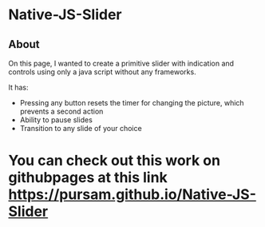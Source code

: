 # Native-JS-Slider

## About

On this page, I wanted to create a primitive slider with indication and controls using only a java script without any frameworks.

It has:
- Pressing any button resets the timer for changing the picture, which prevents a second action
- Ability to pause slides
- Transition to any slide of your choice

# You can check out this work on githubpages at this link https://pursam.github.io/Native-JS-Slider
